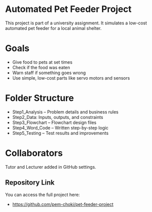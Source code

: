 # Automated Pet Feeder Project

This project is part of a university assignment. It simulates a low-cost automated pet feeder for a local animal shelter.

# Goals
- Give food to pets at set times
- Check if the food was eaten
- Warn staff if something goes wrong
- Use simple, low-cost parts like servo motors and sensors
  
# Folder Structure
- Step1_Analysis – Problem details and business rules
- Step2_Data: Inputs, outputs, and constraints
- Step3_Flowchart – Flowchart design files
- Step4_Word_Code – Written step-by-step logic
- Step5_Testing – Test results and improvements

# Collaborators
Tutor and Lecturer added in GitHub settings.

## Repository Link
You can access the full project here:  
- https://github.com/pem-choki/pet-feeder-project
